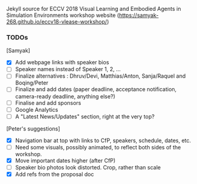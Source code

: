 Jekyll source for ECCV 2018 Visual Learning and Embodied Agents in Simulation Environments workshop website
(https://samyak-268.github.io/eccv18-vlease-workshop/)

### TODOs

[Samyak]

- [x] Add webpage links with speaker bios
- [ ] Speaker names instead of Speaker 1, 2, ...
- [ ] Finalize alternatives : Dhruv/Devi, Matthias/Anton, Sanja/Raquel and Boqing/Peter
- [ ] Finalize and add  dates (paper deadline, acceptance notification, camera-ready deadline, anything else?)
- [ ] Finalise and add sponsors
- [ ] Google Analytics
- [ ] A "Latest News/Updates" section, right at the very top?

[Peter's suggestions]

- [x] Navigation bar at top with links to CfP, speakers, schedule, dates, etc.
- [ ] Need some visuals, possibly animated, to reflect both sides of the workshop.
- [x] Move important dates higher (after CfP)
- [ ] Speaker bio photos look distorted. Crop, rather than scale
- [x] Add refs from the proposal doc
